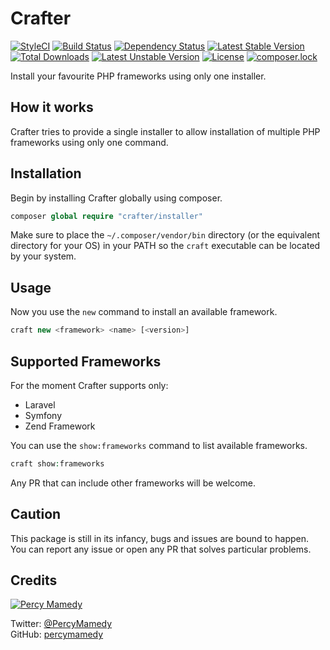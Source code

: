 # Crafter 

[![StyleCI](https://styleci.io/repos/63488822/shield?style=flat)](https://styleci.io/repos/63488822)
[![Build Status](https://travis-ci.org/percymamedy/crafter.svg?branch=master)](https://travis-ci.org/percymamedy/crafter)
[![Dependency Status](https://dependencyci.com/github/percymamedy/crafter/badge)](https://dependencyci.com/github/percymamedy/crafter)
[![Latest Stable Version](https://poser.pugx.org/crafter/installer/v/stable)](https://packagist.org/packages/crafter/installer)
[![Total Downloads](https://poser.pugx.org/crafter/installer/downloads)](https://packagist.org/packages/crafter/installer)
[![Latest Unstable Version](https://poser.pugx.org/crafter/installer/v/unstable)](https://packagist.org/packages/crafter/installer)
[![License](https://poser.pugx.org/crafter/installer/license)](https://packagist.org/packages/crafter/installer)
[![composer.lock](https://poser.pugx.org/crafter/installer/composerlock)](https://packagist.org/packages/crafter/installer)

Install your favourite PHP frameworks using only one installer. 

## How it works

Crafter tries to provide a single installer to allow installation of multiple PHP frameworks using only one command.

## Installation

Begin by installing Crafter globally using composer.

```php
composer global require "crafter/installer"
```
Make sure to place the ```~/.composer/vendor/bin``` directory (or the equivalent directory for your OS) in your PATH so the ```craft``` executable can be located by your system.

## Usage

Now you use the ```new``` command to install an available framework.

```php
craft new <framework> <name> [<version>]
```

## Supported Frameworks

For the moment Crafter supports only:

* Laravel
* Symfony
* Zend Framework

You can use the ```show:frameworks``` command to list available frameworks.

```php
craft show:frameworks
```

Any PR that can include other frameworks will be welcome.

## Caution

This package is still in its infancy, bugs and issues are bound to happen. You can report any issue or open any PR that solves particular problems.

## Credits

[![Percy Mamedy](https://img.shields.io/badge/Author-Percy%20Mamedy-orange.svg)](https://twitter.com/PercyMamedy)

Twitter: [@PercyMamedy](https://twitter.com/PercyMamedy)
<br/>
GitHub: [percymamedy](https://github.com/percymamedy)
